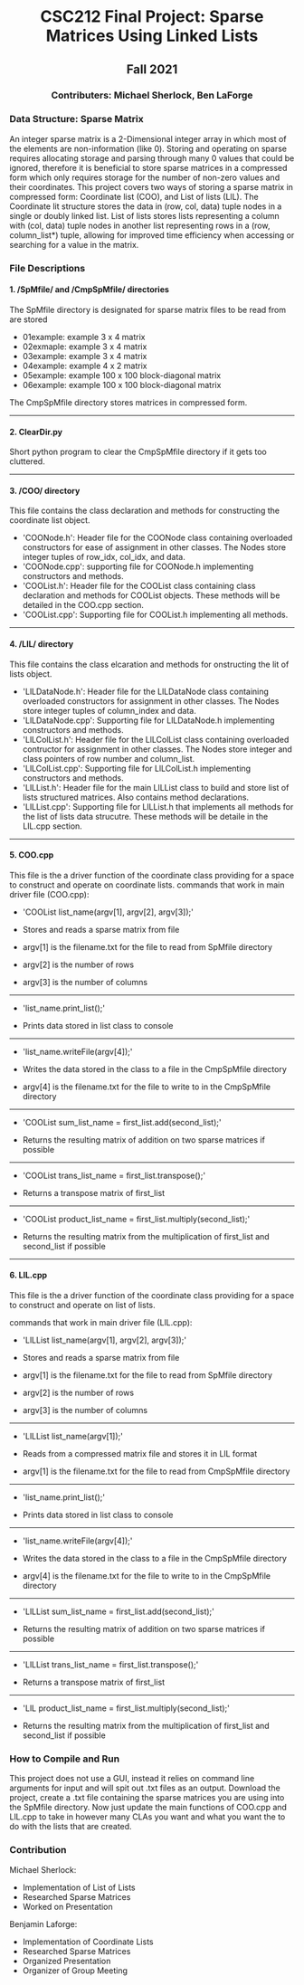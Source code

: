 <h1 align="center"> CSC212 Final Project: Sparse Matrices Using Linked Lists </h1>

<h2 align="center"> Fall 2021 </h2>

<h3 align="center"> Contributers: Michael Sherlock, Ben LaForge </h3>


### **Data Structure: Sparse Matrix**

An integer sparse matrix is a 2-Dimensional integer array in which most of the elements are non-information (like 0).  Storing and operating on sparse requires allocating storage and parsing through many 0 values that could be ignored, therefore it is beneficial to store sparse matrices in a compressed form which only requires storage for the number of non-zero values and their coordinates.  This project covers two ways of storing a sparse matrix in compressed form: Coordinate list (COO), and List of lists (LlL).  The Coordinate lit structure stores the data in (row, col, data) tuple nodes in a single or doubly linked list.  List of lists stores lists representing a column with (col, data) tuple nodes in another list representing rows in a (row, column_list*) tuple, allowing for improved time efficiency when accessing or searching for a value in the matrix. 

### **File Descriptions**

#### 1. /SpMfile/ and /CmpSpMfile/ directories 

The SpMfile directory is designated for sparse matrix files to be read from are stored
- 01example: example 3 x 4 matrix
- 02exmaple: example 3 x 4 matrix
- 03example: example 3 x 4 matrix
- 04example: example 4 x 2 matrix
- 05example: example 100 x 100 block-diagonal matrix
- 06example: example 100 x 100 block-diagonal matrix


The CmpSpMfile directory stores matrices in compressed form.

---

#### 2. ClearDir.py

Short python program to clear the CmpSpMfile directory if it gets too cluttered.

---

#### 3. /COO/ directory

This file contains the class declaration and methods for constructing the coordinate list object.

- 'COONode.h': Header file for the COONode class containing overloaded constructors for ease of assignment in other classes.  The Nodes store integer tuples of row_idx, col_idx, and data.
- 'COONode.cpp': supporting file for COONode.h implementing constructors and methods.
- 'COOList.h': Header file for the COOList class containing class declaration and methods for COOList objects.  These methods will be detailed in the COO.cpp section.
- 'COOList.cpp': Supporting file for COOList.h implementing all methods. 

---

#### 4. /LlL/ directory

This file contains the class elcaration and methods for onstructing the lit of lists object.

- 'LlLDataNode.h': Header file for the LlLDataNode class containing overloaded constructors for assignment in other classes. The Nodes store integer tuples of column_index and data.
- 'LlLDataNode.cpp': Supporting file for LlLDataNode.h implementing constructors and methods.
- 'LlLColList.h': Header file for the LlLColList class containing overloaded contructor for assignment in other classes.  The Nodes store integer and class pointers of row number and column_list.
- 'LlLColList.cpp': Supporting file for LlLColList.h implementing constructors and methods.
- 'LlLList.h': Header file for the main LlLList class to build and store list of lists structured matrices.  Also contains method declarations.
- 'LlLList.cpp': Supporting file for LlLList.h that implements all methods for the list of lists data strucutre.  These methods will be detaile in the LlL.cpp section.

---

#### 5. COO.cpp

This file is the a driver function of the coordinate class providing for a space to construct and operate on coordinate lists.
commands that work in main driver file (COO.cpp):

- 'COOList list_name(argv[1], argv[2], argv[3]);'

- Stores and reads a sparse matrix from file
- argv[1] is the filename.txt for the file to read from SpMfile directory
- argv[2] is the number of rows
- argv[3] is the number of columns

---

- 'list_name.print_list();'

- Prints data stored in list class to console

---

- 'list_name.writeFile(argv[4]);'

- Writes the data stored in the class to a file in the CmpSpMfile directory
- argv[4] is the filename.txt for the file to write to in the CmpSpMfile directory

---

- 'COOList sum_list_name = first_list.add(second_list);'

- Returns the resulting matrix of addition on two sparse matrices if possible

---

- 'COOList trans_list_name = first_list.transpose();'

- Returns a transpose matrix of first_list

---

- 'COOList product_list_name = first_list.multiply(second_list);'

- Returns the resulting matrix from the multiplication of first_list and second_list
  if possible

---

#### 6. LlL.cpp

This file is the a driver function of the coordinate class providing for a space to construct and operate on list of lists.

commands that work in main driver file (LlL.cpp):

- 'LlLList list_name(argv[1], argv[2], argv[3]);'

- Stores and reads a sparse matrix from file
- argv[1] is the filename.txt for the file to read from SpMfile directory
- argv[2] is the number of rows
- argv[3] is the number of columns

---

- 'LlLList list_name(argv[1]);'

- Reads from a compressed matrix file and stores it in LlL format
- argv[1] is the filename.txt for the file to read from CmpSpMfile directory

---

- 'list_name.print_list();'

- Prints data stored in list class to console

---

- 'list_name.writeFile(argv[4]);'

- Writes the data stored in the class to a file in the CmpSpMfile directory
- argv[4] is the filename.txt for the file to write to in the CmpSpMfile directory

---

- 'LlLList sum_list_name = first_list.add(second_list);'

- Returns the resulting matrix of addition on two sparse matrices if possible

---

- 'LlLList trans_list_name = first_list.transpose();'

- Returns a transpose matrix of first_list

---

- 'LlL product_list_name = first_list.multiply(second_list);'

- Returns the resulting matrix from the multiplication of first_list and second_list
  if possible

### **How to Compile and Run**

This project does not use a GUI, instead it relies on command line arguments for input and will spit out .txt files as an output.  Download the project, create a .txt file containing the sparse matrices you are using into the SpMfile directory.  Now just update the main functions of COO.cpp and LlL.cpp to take in however many CLAs you want and what you want the to do with the lists that are created.  

### **Contribution**

Michael Sherlock:
* Implementation of List of Lists 
* Researched Sparse Matrices
* Worked on Presentation

Benjamin Laforge:
* Implementation of Coordinate Lists
* Researched Sparse Matrices
* Organized Presentation
* Organizer of Group Meeting




